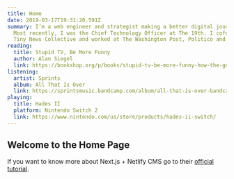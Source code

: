 ```yaml
---
title: Home
date: 2019-03-17T19:31:20.591Z
summary: I’m a web engineer and strategist making a better digital journalism.
  Most recently, I was the Chief Technology Officer at The 19th. I cofounded the
  Tiny News Collective and worked at The Washington Post, Politico and NPR.
reading:
  title: Stupid TV, Be More Funny
  author: Alan Siegel
  link: https://bookshop.org/p/books/stupid-tv-be-more-funny-how-the-golden-era-of-the-simpsons-changed-television-and-america-forever-alan-siegel/9a9fe71ab389abf0
listening:
  artist: Sprints
  album: All That Is Over
  link: https://sprintsmusic.bandcamp.com/album/all-that-is-over-bandcamp-exclusive-bonus-edition
playing:
  title: Hades II
  platform: Nintendo Switch 2
  link: https://www.nintendo.com/us/store/products/hades-ii-switch/
---
```


## Welcome to the Home Page

If you want to know more about Next.js + Netlify CMS go to their [official tutorial](https://www.netlifycms.org/docs/nextjs/).
